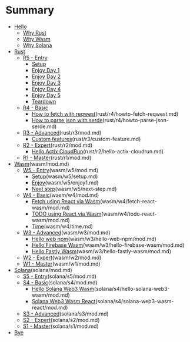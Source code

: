 # Summary

- [Hello](hello/mod.md)
  - [Why Rust](hello/why-rust.md)
  - [Why Wasm](hello/why-wasm.md)
  - [Why Solana](hello/why-solana.md)
- [Rust](rust/mod.md)
  - [R5 - Entry](rust/r5/mod.md)
    - [Setup](rust/r5/setup.md)
    - [Enjoy Day 1](rust/r5/enjoy1.md)
    - [Enjoy Day 2](rust/r5/enjoy2.md)
    - [Enjoy Day 3](rust/r5/enjoy3.md)
    - [Enjoy Day 4](rust/r5/enjoy4.md)
    - [Enjoy Day 5](rust/r5/enjoy5.md)
    - [Teardown](rust/r5/teardown.md)
  - [R4 - Basic](rust/r4/mod.md)
    - [How to fetch with reqwest]()(rust/r4/howto-fetch-reqwest.md)
    - [How to parse json with serde]()(rust/r4/howto-parse-json-serde.md)
  - [R3 - Advanced]()(rust/r3/mod.md)
    - [Custom features]()(rust/r3/custom-feature.md)
  - [R2 - Expert]()(rust/r2/mod.md)
    - [Hello Actix CloudRun]()(rust/r2/hello-actix-cloudrun.md)
  - [R1 - Master]()(rust/r1/mod.md)
- [Wasm]()(wasm/mod.md)
  - [W5 - Entry]()(wasm/w5/mod.md)
    - [Setup]()(wasm/w5/setup.md)
    - [Enjoy]()(wasm/w5/enjoy1.md)
    - [Next step]()(wasm/w5/next-step.md)
  - [W4 - Basic]()(wasm/w4/mod.md)
    - [Fetch using React via Wasm]()(wasm/w4/fetch-react-wasm/mod.md)
    - [TODO using React via Wasm]()(wasm/w4/todo-react-wasm/mod.md)
    - [Time]()(wasm/w4/time.md)
  - [W3 - Advanced]()(wasm/w3/mod.md)
    - [Hello web npm]()(wasm/w3/hello-web-npm/mod.md)
    - [Hello Firebase Wasm]()(wasm/w3/hello-firebase-wasm/mod.md)
    - [Hello Fastly Wasm]()(wasm/w3/hello-fastly-wasm/mod.md)
  - [W2 - Expert]()(wasm/w2/mod.md)
  - [W1 - Master]()(wasm/w1/mod.md)
- [Solana]()(solana/mod.md)
  - [S5 - Entry]()(solana/s5/mod.md)
  - [S4 - Basic]()(solana/s4/mod.md)
    - [Hello Solana Web3 Wasm]()(solana/s4/hello-solana-web3-wasm/mod.md)
    - [Solana Web3 Wasm React]()(solana/s4/solana-web3-wasm-react/mod.md)
  - [S3 - Advanced]()(solana/s3/mod.md)
  - [S2 - Expert]()(solana/s2/mod.md)
  - [S1 - Master]()(solana/s1/mod.md)
- [Bye](bye.md)
